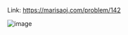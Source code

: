 Link: https://marisaoj.com/problem/142

![image](https://github.com/user-attachments/assets/f3d527c0-cffa-4291-91d1-83d26ac276dc)
